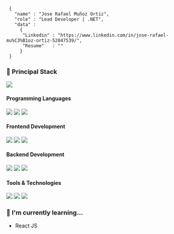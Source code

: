 ```shell
 { 
   "name" : "Jose Rafael Muñoz Ortiz",
   "role" : "Lead Developer | .NET",
   "data" : 
     { 		 
      "Linkedin" : "https://www.linkedin.com/in/jose-rafael-mu%C3%B1oz-ortiz-52847539/", 
      "Resume"   : ""
     }
 }
```

<h3>
  🚀 Principal Stack
</h3> 
<p>
  <img src="https://img.shields.io/badge/.Net-20232A?style=for-the-badge&logo=.net&logoColor=61DAFB">
</p>
  
<h4>Programming Languages</h4>
<p>
  <img src="https://img.shields.io/badge/C%20sharp-316192?style=for-the-badge&logo=Csharp&logoColor=white">
  <img src="https://img.shields.io/badge/JavaScript-F7DF1E?style=for-the-badge&logo=javascript&logoColor=black">
  <img src="https://img.shields.io/badge/PLSQL-316192?style=for-the-badge&logo=oracle&logoColor=white">
</p>
<h4>Frontend Development</h4>
<p>
  <img src="https://img.shields.io/badge/HTML5-E34F26?style=for-the-badge&logo=html5&logoColor=white">
  <img src="https://img.shields.io/badge/CSS3-1572B6?style=for-the-badge&logo=css3&logoColor=white">
  <img src="https://img.shields.io/badge/JavaScript-F7DF1E?style=for-the-badge&logo=javascript&logoColor=black">  
</p>
<h4>Backend Development</h4>
<p>
  <img src="https://img.shields.io/badge/Microsoft%20sql-3776AB?style=for-the-badge&logo=microsoft&logoColor=white">
  <img src="https://img.shields.io/badge/OracleSQL-316192?style=for-the-badge&logo=oracle&logoColor=white">
  <img src="https://img.shields.io/badge/MySQL-005C84?style=for-the-badge&logo=mysql&logoColor=white">	
</p> 
<h4>Tools & Technologies</h4>
<p>
  <img src="https://img.shields.io/badge/Git-F05032?style=for-the-badge&logo=git&logoColor=white">
  <img src="https://img.shields.io/badge/azure%20devops-1572B6?style=for-the-badge&logo=microsoft&logoColor=white">
  <img src="https://img.shields.io/badge/jira-1572B6?style=for-the-badge&logo=jira&logoColor=white">
</p>


### 


### 🌱 I'm currently learning... 

- React JS
